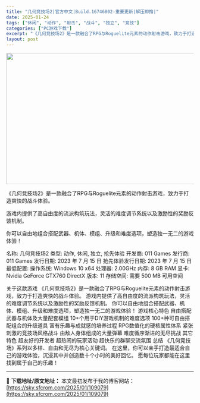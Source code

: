 ```yaml
---
title: "几何竞技场2|官方中文|Build.16746802-重要更新|解压即撸|"
date: 2025-01-24
tags: ["休闲", "动作", "射击", "战斗", "独立", "竞技"]
categories: ["PC游戏下载"]
excerpt: "《几何竞技场2》是一款融合了RPG与Roguelite元素的动作射击游戏，致力于打造爽快的战斗体验。 游戏内提供了高自由度的流派构筑玩法，灵活的难度调节系统以及激励性的奖励反馈机制。 你可以自由地组合搭配武器、机体、模组、升级和难度选项，塑造独一无二的游戏体验！ 名称: 几何竞技场2 类型: 动作,&hellip;"
layout: post
---
```


<img class="aligncenter size-full wp-image-109094" src="https://sky.sfcrom.com/wp-content/uploads/2025/01/2025012405083715.webp" alt="" width="616" height="353" />

《几何竞技场2》是一款融合了RPG与Roguelite元素的动作射击游戏，致力于打造爽快的战斗体验。

游戏内提供了高自由度的流派构筑玩法，灵活的难度调节系统以及激励性的奖励反馈机制。

你可以自由地组合搭配武器、机体、模组、升级和难度选项，塑造独一无二的游戏体验！

名称: 几何竞技场2
类型: 动作, 休闲, 独立, 抢先体验
开发商: 011 Games
发行商: 011 Games
发行日期: 2023 年 7 月 15 日
抢先体验发行日期: 2023 年 7 月 15 日
最低配置:
操作系统: Windows 10 x64
处理器: 2.00GHz
内存: 8 GB RAM
显卡: Nvidia GeForce GTX760
DirectX 版本: 11
存储空间: 需要 500 MB 可用空间

关于这款游戏
《几何竞技场2》是一款融合了RPG与Roguelite元素的动作射击游戏，致力于打造爽快的战斗体验。
游戏内提供了高自由度的流派构筑玩法，灵活的难度调节系统以及激励性的奖励反馈机制。
你可以自由地组合搭配武器、机体、模组、升级和难度选项，塑造独一无二的游戏体验！
游戏核心特色
自由搭配武器与机体及大量配套模组
10+个用于DIY游戏机制的难度选项
100+种可自由搭配组合的升级道具
富有乐趣与成就感的培养过程
RPG数值化的硬核属性体系
紧张刺激的竞技场风格战斗
由敌人身体组成的大量弹幕
难度循序渐进的无尽挑战
其它特色
超友好的开发者
超热闹的玩家活动
超快乐的群聊交流氛围
总结
《几何竞技场》系列以多样、自由和无尽为核心关键词。
在这里，你可以亲手打造最适合自己的游戏体验，沉浸其中并创造数十个小时的美好回忆。
愿每位玩家都能在这里找到属于自己的乐趣！

---
📖 **下载地址/原文地址：** 本文最初发布于我的博客网站：[https://sky.sfcrom.com/2025/01/109079](https://sky.sfcrom.com/2025/01/109079)
